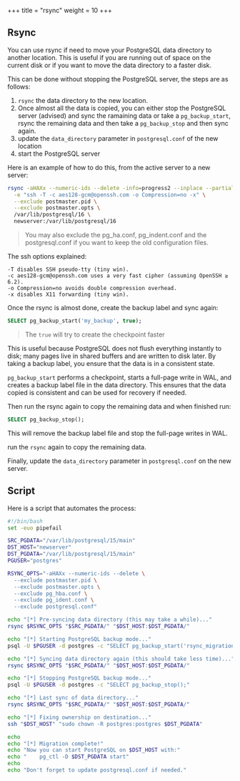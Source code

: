 +++
title = "rsync"
weight = 10
+++

## Rsync

You can use rsync if need to move your PostgreSQL data directory to another
location. This is useful if you are running out of space on the current disk or
if you want to move the data directory to a faster disk.

This can be done without stopping the PostgreSQL server, the steps are as
follows:

1. `rsync` the data directory to the new location.
2. Once almost all the data is copied, you can either stop the PostgreSQL server (advised) and sync the ramaining data or take a `pg_backup_start`,  rsync the remaining data and then take a `pg_backup_stop` and then sync again.
3. update the `data_directory` parameter in `postgresql.conf` of the new location
4. start the PostgreSQL server

Here is an example of how to do this, from the active server to a new server:

```bash
rsync -aHAXx --numeric-ids --delete -info=progress2 --inplace --partial \
  -e "ssh -T -c aes128-gcm@openssh.com -o Compression=no -x" \
  --exclude postmaster.pid \
  --exclude postmaster.opts \
  /var/lib/postgresql/16 \
  newserver:/var/lib/postgresql/16
 ```
> You may also exclude the pg_ha.conf, pg_indent.conf and the postgresql.conf if you want to keep the old configuration files.

The ssh options explained:

    -T disables SSH pseudo-tty (tiny win).
    -c aes128-gcm@openssh.com uses a very fast cipher (assuming OpenSSH ≥ 6.2).
    -o Compression=no avoids double compression overhead.
    -x disables X11 forwarding (tiny win).


Once the rsync is almost done, create the backup label and sync again:

```sql
SELECT pg_backup_start('my_backup', true);
```
> The `true` will try to create the checkpoint faster

This is useful because PostgreSQL does not flush everything instantly to disk; many pages live in shared buffers and are written to disk later. By taking a backup label, you ensure that the data is in a consistent state.

`pg_backup_start` performs a checkpoint, starts a full-page write in WAL, and creates a backup label file in the data directory. This ensures that the data copied is consistent and can be used for recovery if needed.

Then run the rsync again to copy the remaining data and when finished run:

```sql
SELECT pg_backup_stop();
```

This will remove the backup label file and stop the full-page writes in WAL.

run the `rsync` again to copy the remaining data.


Finally, update the `data_directory` parameter in `postgresql.conf` on the new server.


## Script

Here is a script that automates the process:

```bash
#!/bin/bash
set -euo pipefail

SRC_PGDATA="/var/lib/postgresql/15/main"
DST_HOST="newserver"
DST_PGDATA="/var/lib/postgresql/15/main"
PGUSER="postgres"

RSYNC_OPTS="-aHAXx --numeric-ids --delete \
  --exclude postmaster.pid \
  --exclude postmaster.opts \
  --exclude pg_hba.conf \
  --exclude pg_ident.conf \
  --exclude postgresql.conf"

echo "[*] Pre-syncing data directory (this may take a while)..."
rsync $RSYNC_OPTS "$SRC_PGDATA/" "$DST_HOST:$DST_PGDATA/"

echo "[*] Starting PostgreSQL backup mode..."
psql -U $PGUSER -d postgres -c "SELECT pg_backup_start('rsync_migration', true);"

echo "[*] Syncing data directory again (this should take less time)..."
rsync $RSYNC_OPTS "$SRC_PGDATA/" "$DST_HOST:$DST_PGDATA/"

echo "[*] Stopping PostgreSQL backup mode..."
psql -U $PGUSER -d postgres -c "SELECT pg_backup_stop();"

echo "[*] Last sync of data directory..."
rsync $RSYNC_OPTS "$SRC_PGDATA/" "$DST_HOST:$DST_PGDATA/"

echo "[*] Fixing ownership on destination..."
ssh "$DST_HOST" "sudo chown -R postgres:postgres $DST_PGDATA"

echo
echo "[*] Migration complete!"
echo "Now you can start PostgreSQL on $DST_HOST with:"
echo "    pg_ctl -D $DST_PGDATA start"
echo
echo "Don't forget to update postgresql.conf if needed."
```
